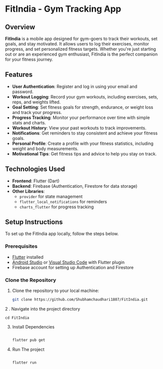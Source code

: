 # FitIndia - Gym Tracking App

## Overview

**FitIndia** is a mobile app designed for gym-goers to track their workouts, set goals, and stay motivated. It allows users to log their exercises, monitor progress, and set personalized fitness targets. Whether you're just starting out or are an experienced gym enthusiast, FitIndia is the perfect companion for your fitness journey.

## Features

- **User Authentication**: Register and log in using your email and password.
- **Workout Logging**: Record your gym workouts, including exercises, sets, reps, and weights lifted.
- **Goal Setting**: Set fitness goals for strength, endurance, or weight loss and track your progress.
- **Progress Tracking**: Monitor your performance over time with simple stats and charts.
- **Workout History**: View your past workouts to track improvements.
- **Notifications**: Get reminders to stay consistent and achieve your fitness goals.
- **Personal Profile**: Create a profile with your fitness statistics, including weight and body measurements.
- **Motivational Tips**: Get fitness tips and advice to help you stay on track.

## Technologies Used

- **Frontend**: Flutter (Dart)
- **Backend**: Firebase (Authentication, Firestore for data storage)
- **Other Libraries**: 
  - `provider` for state management
  - `flutter_local_notifications` for reminders
  - `charts_flutter` for progress tracking

## Setup Instructions

To set up the FitIndia app locally, follow the steps below.

### Prerequisites

- [Flutter](https://flutter.dev/docs/get-started/install) installed
- [Android Studio](https://developer.android.com/studio) or [Visual Studio Code](https://code.visualstudio.com/) with Flutter plugin
- Firebase account for setting up Authentication and Firestore

### Clone the Repository

1. Clone the repository to your local machine:

      ```bash
   git clone https://github.com/Shubhamchaudhari1807/FitIndia.git
2 . Navigate into the project directory
     
    cd FitIndia
    
3. Install Dependencies
      ```bash
      
    flutter pub get
   
5. Run The project
     ```bash
     
    flutter run
    
